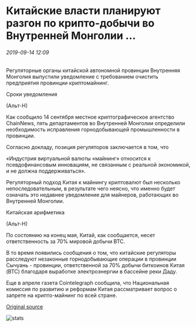# Китайские власти планируют разгон по крипто-добычи во Внутренней Монголии ...

###### 2019-09-14 12:09

Регуляторные органы китайской автономной провинции Внутренняя Монголия выпустили уведомление с требованием очистить предприятия провинции криптомайнинг.

Сроки уведомления

(Альт-Н)

Как сообщило 14 сентября местное криптографическое агентство ChainNews, пять департаментов во Внутренней Монголии определили необходимость исправления горнодобывающей промышленности в провинции.

Согласно докладу, позиция регуляторов заключается в том, что

«Индустрия виртуальной валюты «майнинг» относится к псевдофинансовым инновациям, не связанным с реальной экономикой, и не должна поддерживаться».

Регуляторный подход Китая к майнингу криптовалют был несколько непоследовательным, в результате чего неясно, что именно будет означать это недавнее уведомление для майнеров, работающих во Внутренней Монголии.

Китайская арифметика

(Альт-Н)

По состоянию на конец мая, Китай, как сообщается, несет ответственность за 70% мировой добычи BTC.

В то время появились сообщения о том, что китайские регуляторы расследуют незаконные горнодобывающие операции в провинции Сычуань - провинции, ответственной за 70% добычи биткоинов Китая (BTC) благодаря выработке электроэнергии в бассейне реки Даду.

Еще в апреле газета Cointelegraph сообщила, что Национальная комиссия по развитию и реформам Китая рассматривает вопрос о запрете на крипто-майнинг по всей стране.

[Original source](https://cointelegraph.com/news/chinese-authorities-plan-crackdown-on-crypto-mining-in-inner-mongolia)

![stats](https://c.statcounter.com/11760860/0/a89fa40b/1/ "stats")